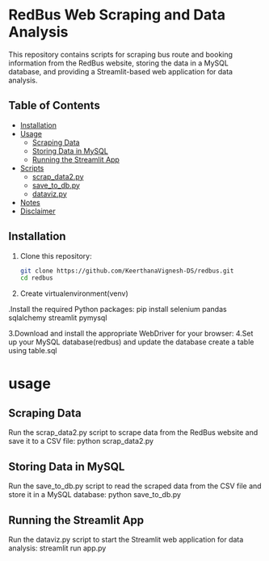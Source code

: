 # RedBus Web Scraping and Data Analysis

This repository contains scripts for scraping bus route and booking information from the RedBus website, storing the data in a MySQL database, and providing a Streamlit-based web application for data analysis.

## Table of Contents

- [Installation](#installation)
- [Usage](#usage)
  - [Scraping Data](#scraping-data)
  - [Storing Data in MySQL](#storing-data-in-mysql)
  - [Running the Streamlit App](#running-the-streamlit-app)
- [Scripts](#scripts)
  - [scrap_data2.py](#scraperpy)
  - [save_to_db.py](#setuppy)
  - [dataviz.py](#apppy)
- [Notes](#notes)
- [Disclaimer](#disclaimer)

## Installation

1. Clone this repository:
   ```bash
   git clone https://github.com/KeerthanaVignesh-DS/redbus.git
   cd redbus
2. Create virtualenvironment(venv)

.Install the required Python packages:
    pip install selenium pandas sqlalchemy streamlit pymysql

3.Download and install the appropriate WebDriver for your browser:
4.Set up your MySQL database(redbus) and update the database create a table using table.sql

# usage

## Scraping Data
Run the scrap_data2.py script to scrape data from the RedBus website and save it to a CSV file:
    python scrap_data2.py

## Storing Data in MySQL
Run the save_to_db.py script to read the scraped data from the CSV file and store it in a MySQL database:
    python save_to_db.py

## Running the Streamlit App
Run the dataviz.py script to start the Streamlit web application for data analysis:
    streamlit run app.py
